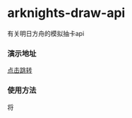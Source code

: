 # arknights-draw-api
有关明日方舟的模拟抽卡api
### 演示地址
[点击跳转](http://www.baimianxiao.cn/api/mrfz/api.php)
### 使用方法
将
